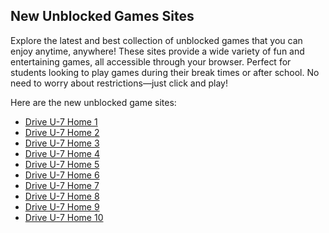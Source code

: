 ## New Unblocked Games Sites

Explore the latest and best collection of unblocked games that you can enjoy anytime, anywhere! These sites provide a wide variety of fun and entertaining games, all accessible through your browser. Perfect for students looking to play games during their break times or after school. No need to worry about restrictions—just click and play!

Here are the new unblocked game sites:

- [Drive U-7 Home 1](https://sites.google.com/view/drive-u-7-home/)
- [Drive U-7 Home 2](https://sites.google.com/view/drive-u-7-home-2/)
- [Drive U-7 Home 3](https://sites.google.com/view/drive-u-7-home-3/)
- [Drive U-7 Home 4](https://sites.google.com/view/drive-u-7-home-4/)
- [Drive U-7 Home 5](https://sites.google.com/view/drive-u-7-home-5/)
- [Drive U-7 Home 6](https://sites.google.com/view/drive-u-7-home-6/)
- [Drive U-7 Home 7](https://sites.google.com/view/drive-u-7-home-7/)
- [Drive U-7 Home 8](https://sites.google.com/view/drive-u-7-home-8/)
- [Drive U-7 Home 9](https://sites.google.com/view/drive-u-7-home-9/)
- [Drive U-7 Home 10](https://sites.google.com/view/drive-u-7-home-10/)
